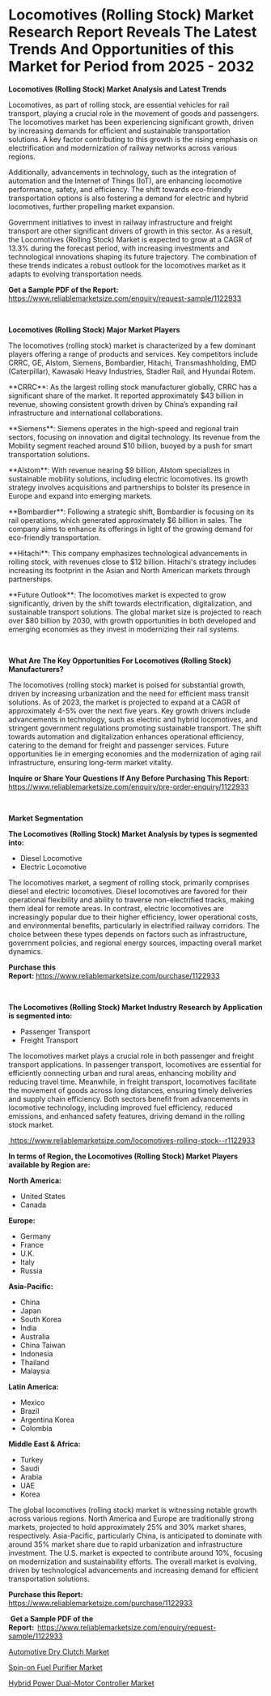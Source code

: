 <p><h1>Locomotives (Rolling Stock) Market Research Report Reveals The Latest Trends And Opportunities of this Market for Period from 2025 - 2032</h1></p><p><strong>Locomotives (Rolling Stock) Market Analysis and Latest Trends</strong></p>
<p><p>Locomotives, as part of rolling stock, are essential vehicles for rail transport, playing a crucial role in the movement of goods and passengers. The locomotives market has been experiencing significant growth, driven by increasing demands for efficient and sustainable transportation solutions. A key factor contributing to this growth is the rising emphasis on electrification and modernization of railway networks across various regions. </p><p>Additionally, advancements in technology, such as the integration of automation and the Internet of Things (IoT), are enhancing locomotive performance, safety, and efficiency. The shift towards eco-friendly transportation options is also fostering a demand for electric and hybrid locomotives, further propelling market expansion.</p><p>Government initiatives to invest in railway infrastructure and freight transport are other significant drivers of growth in this sector. As a result, the Locomotives (Rolling Stock) Market is expected to grow at a CAGR of 13.3% during the forecast period, with increasing investments and technological innovations shaping its future trajectory. The combination of these trends indicates a robust outlook for the locomotives market as it adapts to evolving transportation needs.</p></p>
<p><strong>Get a Sample PDF of the Report:&nbsp;</strong> <a href="https://www.reliablemarketsize.com/enquiry/request-sample/1122933?utm_campaign=2005&utm_medium=2&utm_source=Github&utm_content=ia&utm_term=31032025&utm_id=locomotives-rolling-stock">https://www.reliablemarketsize.com/enquiry/request-sample/1122933</a></p>
<p>&nbsp;</p>
<p><strong>Locomotives (Rolling Stock) Major Market Players</strong></p>
<p><p>The locomotives (rolling stock) market is characterized by a few dominant players offering a range of products and services. Key competitors include CRRC, GE, Alstom, Siemens, Bombardier, Hitachi, Transmashholding, EMD (Caterpillar), Kawasaki Heavy Industries, Stadler Rail, and Hyundai Rotem.</p><p>**CRRC**: As the largest rolling stock manufacturer globally, CRRC has a significant share of the market. It reported approximately $43 billion in revenue, showing consistent growth driven by China’s expanding rail infrastructure and international collaborations.</p><p>**Siemens**: Siemens operates in the high-speed and regional train sectors, focusing on innovation and digital technology. Its revenue from the Mobility segment reached around $10 billion, buoyed by a push for smart transportation solutions.</p><p>**Alstom**: With revenue nearing $9 billion, Alstom specializes in sustainable mobility solutions, including electric locomotives. Its growth strategy involves acquisitions and partnerships to bolster its presence in Europe and expand into emerging markets.</p><p>**Bombardier**: Following a strategic shift, Bombardier is focusing on its rail operations, which generated approximately $6 billion in sales. The company aims to enhance its offerings in light of the growing demand for eco-friendly transportation.</p><p>**Hitachi**: This company emphasizes technological advancements in rolling stock, with revenues close to $12 billion. Hitachi's strategy includes increasing its footprint in the Asian and North American markets through partnerships.</p><p>**Future Outlook**: The locomotives market is expected to grow significantly, driven by the shift towards electrification, digitalization, and sustainable transport solutions. The global market size is projected to reach over $80 billion by 2030, with growth opportunities in both developed and emerging economies as they invest in modernizing their rail systems.</p></p>
<p>&nbsp;</p>
<p><strong>What Are The Key Opportunities For Locomotives (Rolling Stock) Manufacturers?</strong></p>
<p><p>The locomotives (rolling stock) market is poised for substantial growth, driven by increasing urbanization and the need for efficient mass transit solutions. As of 2023, the market is projected to expand at a CAGR of approximately 4-5% over the next five years. Key growth drivers include advancements in technology, such as electric and hybrid locomotives, and stringent government regulations promoting sustainable transport. The shift towards automation and digitalization enhances operational efficiency, catering to the demand for freight and passenger services. Future opportunities lie in emerging economies and the modernization of aging rail infrastructure, ensuring long-term market vitality.</p></p>
<p><strong>Inquire or Share Your Questions If Any Before Purchasing This Report:</strong> <a href="https://www.reliablemarketsize.com/enquiry/pre-order-enquiry/1122933?utm_campaign=2005&utm_medium=2&utm_source=Github&utm_content=ia&utm_term=31032025&utm_id=locomotives-rolling-stock">https://www.reliablemarketsize.com/enquiry/pre-order-enquiry/1122933</a></p>
<p>&nbsp;</p>
<p><strong>Market Segmentation</strong></p>
<p><strong>The Locomotives (Rolling Stock) Market Analysis by types is segmented into:</strong></p>
<p><ul><li>Diesel Locomotive</li><li>Electric Locomotive</li></ul></p>
<p><p>The locomotives market, a segment of rolling stock, primarily comprises diesel and electric locomotives. Diesel locomotives are favored for their operational flexibility and ability to traverse non-electrified tracks, making them ideal for remote areas. In contrast, electric locomotives are increasingly popular due to their higher efficiency, lower operational costs, and environmental benefits, particularly in electrified railway corridors. The choice between these types depends on factors such as infrastructure, government policies, and regional energy sources, impacting overall market dynamics.</p></p>
<p><strong>Purchase this Report:&nbsp;</strong><a href="https://www.reliablemarketsize.com/purchase/1122933?utm_campaign=2005&utm_medium=2&utm_source=Github&utm_content=ia&utm_term=31032025&utm_id=locomotives-rolling-stock">https://www.reliablemarketsize.com/purchase/1122933</a></p>
<p>&nbsp;</p>
<p><strong>The Locomotives (Rolling Stock) Market Industry Research by Application is segmented into:</strong></p>
<p><ul><li>Passenger Transport</li><li>Freight Transport</li></ul></p>
<p><p>The locomotives market plays a crucial role in both passenger and freight transport applications. In passenger transport, locomotives are essential for efficiently connecting urban and rural areas, enhancing mobility and reducing travel time. Meanwhile, in freight transport, locomotives facilitate the movement of goods across long distances, ensuring timely deliveries and supply chain efficiency. Both sectors benefit from advancements in locomotive technology, including improved fuel efficiency, reduced emissions, and enhanced safety features, driving demand in the rolling stock market.</p></p>
<p><a href="https://www.reliablemarketsize.com/locomotives-rolling-stock--r1122933?utm_campaign=2005&utm_medium=2&utm_source=Github&utm_content=ia&utm_term=31032025&utm_id=locomotives-rolling-stock">&nbsp;https://www.reliablemarketsize.com/locomotives-rolling-stock--r1122933</a></p>
<p><strong>In terms of Region, the Locomotives (Rolling Stock) Market Players available by Region are:</strong></p>
<p>
    <p> <strong> North America: </strong>
        <ul>
            <li>United States</li>
            <li>Canada</li>
        </ul>
        </p> 
    <p> <strong> Europe: </strong>
        <ul>
            <li>Germany</li>
            <li>France</li>
            <li>U.K.</li>
            <li>Italy</li>
            <li>Russia</li>
        </ul>
        </p> 
    <p> <strong> Asia-Pacific: </strong>
        <ul>
            <li>China</li>
            <li>Japan</li>
            <li>South Korea</li>
            <li>India</li>
            <li>Australia</li>
            <li>China Taiwan</li>
            <li>Indonesia</li>
            <li>Thailand</li>
            <li>Malaysia</li>
        </ul>
        </p> 
    <p> <strong> Latin America: </strong>
        <ul>
            <li>Mexico</li>
            <li>Brazil</li>
            <li>Argentina Korea</li>
            <li>Colombia</li>
        </ul>
        </p> 
    <p> <strong> Middle East & Africa: </strong>
        <ul>
            <li>Turkey</li>
            <li>Saudi</li>
            <li>Arabia</li>
            <li>UAE</li>
            <li>Korea</li>
        </ul>
    </p>
    </p>
<p><p>The global locomotives (rolling stock) market is witnessing notable growth across various regions. North America and Europe are traditionally strong markets, projected to hold approximately 25% and 30% market shares, respectively. Asia-Pacific, particularly China, is anticipated to dominate with around 35% market share due to rapid urbanization and infrastructure investment. The U.S. market is expected to contribute around 10%, focusing on modernization and sustainability efforts. The overall market is evolving, driven by technological advancements and increasing demand for efficient transportation solutions.</p></p>
<p><strong>Purchase this Report: </strong><a href="https://www.reliablemarketsize.com/purchase/1122933?utm_campaign=2005&utm_medium=2&utm_source=Github&utm_content=ia&utm_term=31032025&utm_id=locomotives-rolling-stock">https://www.reliablemarketsize.com/purchase/1122933</a></p>
<p>&nbsp;<strong>Get a Sample PDF of the Report:&nbsp;&nbsp;</strong><a href="https://www.reliablemarketsize.com/enquiry/request-sample/1122933?utm_campaign=2005&utm_medium=2&utm_source=Github&utm_content=ia&utm_term=31032025&utm_id=locomotives-rolling-stock">https://www.reliablemarketsize.com/enquiry/request-sample/1122933</a></p>
<p><strong></strong></p>
<p><p><a href="https://github.com/lylyparadise/Market-Research-Report-List-6/blob/main/automotive-dry-clutch-market.md?utm_campaign=2005&utm_medium=2&utm_source=Github&utm_content=ia&utm_term=31032025&utm_id=locomotives-rolling-stock">Automotive Dry Clutch Market</a></p><p><a href="https://github.com/kohushamudo3/Market-Research-Report-List-1/blob/main/spin-on-fuel-purifier-market.md?utm_campaign=2005&utm_medium=2&utm_source=Github&utm_content=ia&utm_term=31032025&utm_id=locomotives-rolling-stock">Spin-on Fuel Purifier Market</a></p><p><a href="https://github.com/myrieronays5/Market-Research-Report-List-1/blob/main/hybrid-power-dual-motor-controller-market.md?utm_campaign=2005&utm_medium=2&utm_source=Github&utm_content=ia&utm_term=31032025&utm_id=locomotives-rolling-stock">Hybrid Power Dual-Motor Controller Market</a></p></p>